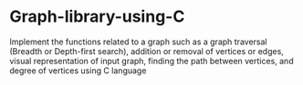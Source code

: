 # Graph-library-using-C
Implement the functions related to a graph such as a graph traversal (Breadth or Depth-first search), addition or removal of vertices or edges, visual representation of input graph, finding the path between vertices, and degree of vertices using C language
